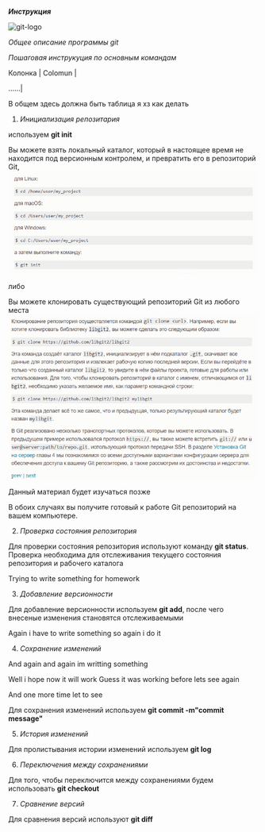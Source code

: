 ***Инструкция***  

![git-logo](../%D1%81%D0%B5%D0%BC%D0%B8%D0%BD%D0%B0%D1%804/git-logo.png)





_Общее описание программы git_

*Пошаговая инструкуция по основным командам*

Колонка | Colomun |

......|   


В общем здесь должна быть таблица я хз как делать


1. _Инициализация репозитария_

используем **git init**

 Вы можете взять локальный каталог, который в настоящее время не находится под версионным контролем, и превратить его в репозиторий Git,
 ![создание](%D1%81%D0%BE%D0%B7%D0%B4%D0%B0%D0%BD%D0%B8%D0%B5.png)

 
  либо


Вы можете клонировать существующий репозиторий Git из любого места
![клонирование](%D0%BA%D0%BB%D0%BE%D0%BD%D0%B8%D1%80%D0%BE%D0%B2%D0%B0%D0%BD%D0%B8%D0%B5.png)



Данный материал будет изучаться позже

В обоих случаях вы получите готовый к работе Git репозиторий на вашем компьютере.


2. _Проверка состояния репозитория_

Для проверки состояния репозитория используют команду **git status**. Проверка необходима для отслеживания текущего состояния репозитория и рабочего каталога  

Trying to write  something for homework 

3. _Добавление версионности_

Для добавление версионности используем **git add**, после чего внесеные изменения становятся отслеживаемыми 

Again i have to write something so again i  do it 

4. _Сохранение изменений_ 

And again and again im writting something 

Well i hope now it will work
Guess it was working  before  lets see again

And one more  time let  to see

Для сохранения изменений используем **git commit -m"commit message"** 

5. _История изменений_

Для пролистывания истории изменений используем **git log**

6. _Переключения между сохранениями_

Для того, чтобы переключится между сохранениями будем использовать **git checkout**

7. _Сравнение версий_

Для сравнения версий используют  **git diff**



